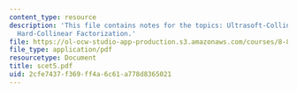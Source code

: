 ```yaml
---
content_type: resource
description: 'This file contains notes for the topics: Ultrasoft-Collinear Factorization,
  Hard-Collinear Factorization.'
file: https://ol-ocw-studio-app-production.s3.amazonaws.com/courses/8-851-strong-interactions-effective-field-theories-of-qcd-spring-2006/2cfe7437f369ff4a6c61a778d8365021_scet5.pdf
file_type: application/pdf
resourcetype: Document
title: scet5.pdf
uid: 2cfe7437-f369-ff4a-6c61-a778d8365021
---
```

